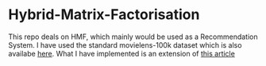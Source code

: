 # Hybrid-Matrix-Factorisation
This repo deals on HMF, which mainly would be used as a Recommendation System. I have used the standard movielens-100k dataset which is also availabe [here](https://www.kaggle.com/prajitdatta/movielens-100k-dataset).
What I have implemented is an extension of [this article](http://nnw.cz/doi/2016/NNW.2016.26.032.pdf)

